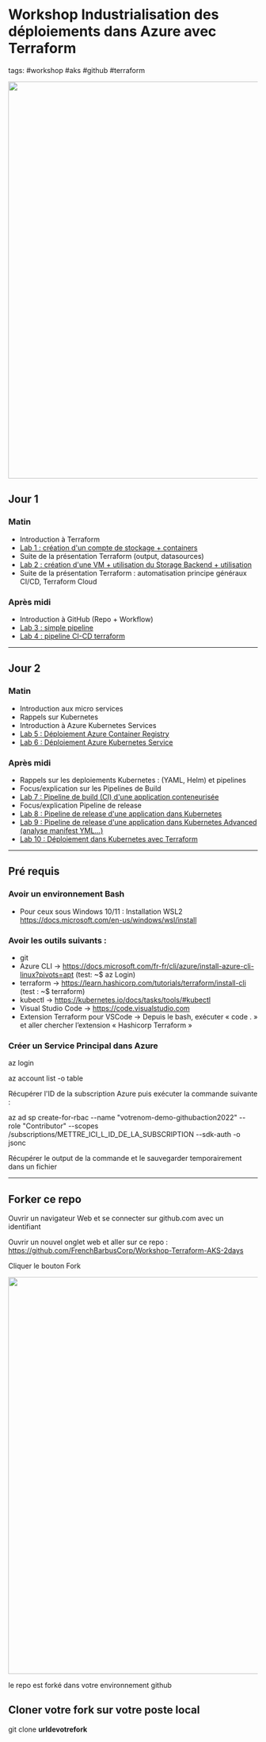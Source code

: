 # Workshop Industrialisation des déploiements dans Azure avec Terraform 

tags: #workshop #aks #github #terraform

<img width='800' src='https://github.com/FrenchBarbusCorp/Workshop-Terraform-AKS-2days/blob/main/images/logoworkshop.jpg'/> 

## Jour 1 

### Matin
- Introduction à Terraform
- <a href='https://github.com/FrenchBarbusCorp/Workshop-Terraform-AKS-2days/tree/main/Terraform/Lab1_Compte_de_Stockage'>Lab 1 : création d'un compte de stockage + containers</a>
- Suite de la présentation Terraform (output, datasources)
- <a href='https://github.com/FrenchBarbusCorp/Workshop-Terraform-AKS-2days/tree/main/Terraform/Lab2_VM'>Lab 2 :  création d'une VM   + utilisation du Storage Backend + utilisation </a>
- Suite de la présentation Terraform : automatisation principe généraux CI/CD, Terraform Cloud

### Après midi
- Introduction à GitHub (Repo + Workflow)
- <a href='https://github.com/FrenchBarbusCorp/Workshop-Terraform-AKS-2days/tree/main/Pipelines/Lab3_Simple_Pipeline'>Lab 3 : simple pipeline </a>
- <a href='https://github.com/FrenchBarbusCorp/Workshop-Terraform-AKS-2days/tree/main/Terraform/Lab4_Pipeline_CI_CD_Terraform'>Lab 4 : pipeline CI-CD terraform </a>

---

## Jour 2
### Matin
- Introduction aux micro services
- Rappels sur Kubernetes
- Introduction à Azure Kubernetes Services
- <a href='https://github.com/FrenchBarbusCorp/Workshop-Terraform-AKS-2days/tree/main/Terraform/Lab5_Azure_Container_Registry'>Lab 5 : Déploiement Azure Container Registry </a>
- <a href='https://github.com/FrenchBarbusCorp/Workshop-Terraform-AKS-2days/tree/main/Terraform/Lab6_Azure_Kubernetes_Service'>Lab 6 : Déploiement Azure Kubernetes Service </a>

### Après midi
- Rappels sur les deploiements Kubernetes : (YAML, Helm) et pipelines
- Focus/explication sur les Pipelines de Build 
- <a href='https://github.com/FrenchBarbusCorp/Workshop-Terraform-AKS-2days/tree/main/Pipelines/Lab7_Pipeline_de_Build'>Lab 7 : Pipeline de build (CI) d'une application conteneurisée </a>
- Focus/explication Pipeline de release
- <a href='https://github.com/FrenchBarbusCorp/Workshop-Terraform-AKS-2days/tree/main/Pipelines/Lab8_Pipeline_de_Release'>Lab 8 : Pipeline de release d'une application dans Kubernetes </a>
- <a href='https://github.com/FrenchBarbusCorp/Workshop-Terraform-AKS-2days/tree/main/Pipelines/Lab9_Pipeline_de_Release_Advanced'>Lab 9 : Pipeline de release d'une application dans Kubernetes Advanced (analyse manifest YML...)
- <a href='https://github.com/FrenchBarbusCorp/Workshop-Terraform-AKS-2days/tree/main/Terraform/Lab10_Kubernetes_avec_Terraform'>Lab 10 : Déploiement dans Kubernetes avec Terraform </a>


---
## Pré requis

### Avoir un environnement Bash 
- Pour ceux sous Windows 10/11 : Installation WSL2 https://docs.microsoft.com/en-us/windows/wsl/install

### Avoir les outils suivants : 
- git
- Azure CLI -> https://docs.microsoft.com/fr-fr/cli/azure/install-azure-cli-linux?pivots=apt (test: ~$  az Login)
- terraform -> https://learn.hashicorp.com/tutorials/terraform/install-cli (test : ~$ terraform)
- kubectl -> https://kubernetes.io/docs/tasks/tools/#kubectl
- Visual Studio Code -> https://code.visualstudio.com
- Extension Terraform pour VSCode -> Depuis le bash, exécuter « code . » et aller chercher l’extension « Hashicorp Terraform »


### Créer un Service Principal dans Azure

az login

az account list -o table

Récupérer l'ID de la subscription Azure puis exécuter la commande suivante :

az ad sp create-for-rbac --name "votrenom-demo-githubaction2022" --role "Contributor" --scopes /subscriptions/METTRE_ICI_L_ID_DE_LA_SUBSCRIPTION --sdk-auth -o jsonc

Récupérer le output de la commande et le sauvegarder temporairement dans un fichier 

---

## Forker ce repo

Ouvrir un navigateur Web et se connecter sur github.com avec un identifiant

Ouvrir un nouvel onglet web et aller sur ce repo : https://github.com/FrenchBarbusCorp/Workshop-Terraform-AKS-2days

Cliquer le bouton Fork

<img width='800' src='https://github.com/FrenchBarbusCorp/Workshop-Terraform-AKS-2days/blob/main/images/lab0-fork.jpg'/> 

le repo est forké dans votre environnement github

## Cloner votre fork sur votre poste local

git clone __urldevotrefork__



